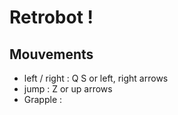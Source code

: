 # Retrobot !

## Mouvements
- left / right : Q S or left, right arrows
- jump : Z or up arrows 
- Grapple : 